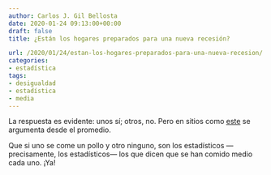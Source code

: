 ```yaml
---
author: Carlos J. Gil Bellosta
date: 2020-01-24 09:13:00+00:00
draft: false
title: ¿Están los hogares preparados para una nueva recesión?

url: /2020/01/24/estan-los-hogares-preparados-para-una-nueva-recesion/
categories:
- estadística
tags:
- desigualdad
- estadística
- media
---
```





La respuesta es evidente: unos sí; otros, no. Pero en sitios como [este](https://nadaesgratis.es/antonia-diaz/estan-los-hogares-preparados-para-una-nueva-recesion) se argumenta desde el promedio.







Que si uno se come un pollo y otro ninguno, son los estadísticos —precisamente, los estadísticos— los que dicen que se han comido medio cada uno. ¡Ya!




